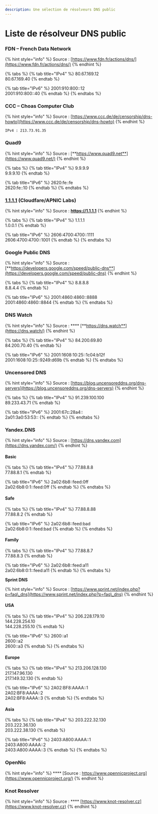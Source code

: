 ```yaml
---
description: Une sélection de résolveurs DNS public
---
```


# Liste de résolveur DNS public

### **FDN – French Data Network**

{% hint style="info" %}
Source : [https://www.fdn.fr/actions/dns/](https://www.fdn.fr/actions/dns/)
{% endhint %}

{% tabs %}
{% tab title="IPv4" %}
80.67.169.12\
80.67.169.40
{% endtab %}

{% tab title="IPv6" %}
2001:910:800::12\
2001:910:800::40
{% endtab %}
{% endtabs %}

### **CCC – Choas Computer Club**

{% hint style="info" %}
Source : [https://www.ccc.de/de/censorship/dns-howto](https://www.ccc.de/de/censorship/dns-howto)
{% endhint %}

```
IPv4 : 213.73.91.35
```

### **Quad9**

{% hint style="info" %}
Source : [**https://www.quad9.net**](https://www.quad9.net/)
{% endhint %}

{% tabs %}
{% tab title="IPv4" %}
9.9.9.9\
9.9.9.10
{% endtab %}

{% tab title="IPv6" %}
2620:fe::fe\
2620:fe::10
{% endtab %}
{% endtabs %}

### [**1.1.1.1**](https://1.1.1.1/) **(Cloudfare/APNIC Labs)**

{% hint style="info" %}
Source : **https://1.1.1.1**
{% endhint %}

{% tabs %}
{% tab title="IPv4" %}
1.1.1.1\
1.0.0.1
{% endtab %}

{% tab title="IPv6" %}
2606:4700:4700::1111\
2606:4700:4700::1001
{% endtab %}
{% endtabs %}

### **Google Public DNS**

{% hint style="info" %}
Source : [**https://developers.google.com/speed/public-dns**](https://developers.google.com/speed/public-dns)
{% endhint %}

{% tabs %}
{% tab title="IPv4" %}
8.8.8.8\
8.8.4.4
{% endtab %}

{% tab title="IPv6" %}
2001:4860:4860::8888\
2001:4860:4860::8844
{% endtab %}
{% endtabs %}

### **DNS Watch**

{% hint style="info" %}
Source : **** [**https://dns.watch**](https://dns.watch/)
{% endhint %}

{% tabs %}
{% tab title="IPv4" %}
84.200.69.80\
84.200.70.40
{% endtab %}

{% tab title="IPv6" %}
2001:1608:10:25::1c04:b12f\
2001:1608:10:25::9249:d69b
{% endtab %}
{% endtabs %}

### **Uncensored DNS**

{% hint style="info" %}
Source : [https://blog.uncensoreddns.org/dns-servers](https://blog.uncensoreddns.org/dns-servers)
{% endhint %}

{% tabs %}
{% tab title="IPv4" %}
91.239.100.100\
89.233.43.71
{% endtab %}

{% tab title="IPv6" %}
2001:67c:28a4::\
2a01:3a0:53:53::
{% endtab %}
{% endtabs %}

### **Yandex.DNS**

{% hint style="info" %}
Source : [https://dns.yandex.com](https://dns.yandex.com/)
{% endhint %}

#### Basic

{% tabs %}
{% tab title="IPv4" %}
77.88.8.8\
77.88.8.1
{% endtab %}

{% tab title="IPv6" %}
2a02:6b8::feed:0ff\
2a02:6b8:0:1::feed:0ff
{% endtab %}
{% endtabs %}

#### Safe

{% tabs %}
{% tab title="IPv4" %}
77.88.8.88\
77.88.8.2
{% endtab %}

{% tab title="IPv6" %}
2a02:6b8::feed:bad\
2a02:6b8:0:1::feed:bad
{% endtab %}
{% endtabs %}

#### Family

{% tabs %}
{% tab title="IPv4" %}
77.88.8.7\
77.88.8.3
{% endtab %}

{% tab title="IPv6" %}
2a02:6b8::feed:a11\
2a02:6b8:0:1::feed:a11
{% endtab %}
{% endtabs %}

**Sprint DNS**

{% hint style="info" %}
Source : [https://www.sprint.net/index.php?p=faq\_dns](https://www.sprint.net/index.php?p=faq\_dns)
{% endhint %}

#### USA

{% tabs %}
{% tab title="IPv4" %}
206.228.179.10\
144.228.254.10\
144.228.255.10
{% endtab %}

{% tab title="IPv6" %}
2600::a1\
2600::a2\
2600::a3
{% endtab %}
{% endtabs %}

#### Europe

{% tabs %}
{% tab title="IPv4" %}
213.206.128.130\
217.147.96.130\
217.149.32.130
{% endtab %}

{% tab title="IPv6" %}
2A02:BF8:AAAA::1\
2A02:BF8:AAAA::2\
2A02:BF8:AAAA::3
{% endtab %}
{% endtabs %}

#### Asia

{% tabs %}
{% tab title="IPv4" %}
203.222.32.130\
203.222.36.130\
203.222.38.130
{% endtab %}

{% tab title="IPv6" %}
2403:A800:AAAA::1\
2403:A800:AAAA::2\
2403:A800:AAAA::3
{% endtab %}
{% endtabs %}

### **OpenNic**

{% hint style="info" %}
&#x20;**** [Source : https://www.opennicproject.org](https://www.opennicproject.org/)
{% endhint %}

### **Knot Resolver**&#x20;

{% hint style="info" %}
Source : **** [https://www.knot-resolver.cz](https://www.knot-resolver.cz)
{% endhint %}
